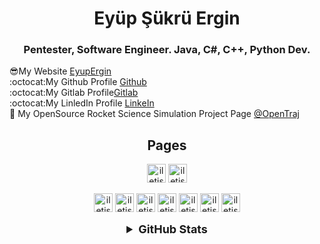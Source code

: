 <h1 align="center">Eyüp Şükrü Ergin</h1>
<h3 align="center">Pentester, Software Engineer. Java, C#, C++, Python Dev.</h3>

:sunglasses:My Website [EyupErgin]</br>
:octocat:My Github Profile [Github]</br>
:octocat:My Gitlab Profile[Gitlab]</br> 
:octocat:My LinledIn Profile [LinkeIn]</br>
:rocket: My OpenSource Rocket Science Simulation Project Page [@OpenTraj]</br>

<h2 align="center">Pages</h2>
<div align="center">
  <a target="_blank" href="https://github.com/EyupErgin"> <img alt="iletisim | Github"  width="30px" src="https://www.flaticon.com/svg/static/icons/svg/2111/2111432.svg"></a> 
  <a target="_blank" href="https://www.linkedin.com/in/eyupergin/"> <img alt="iletisim | Linkedin"  width="30px" src="https://www.flaticon.com/svg/static/icons/svg/1384/1384014.svg"></a> 
  
  <a target="_blank" href="https://stackoverflow.com/users/14971651/eyup-sukru-ergin"> <img alt="iletisim | StackOwerflov"  width="30px" src="https://iconmonstr.com/wp-content/g/gd/makefg.php?i=../assets/preview/2012/png/iconmonstr-stackoverflow-4.png&r=0&g=0&b=0"></a> 
  <a target="_blank" href="https://eyupergin.medium.com/"> <img alt="iletisim | Medium"  width="30px" src="https://iconmonstr.com/wp-content/g/gd/makefg.php?i=../assets/preview/2018/png/iconmonstr-medium-4.png&r=0&g=0&b=0"></a> 
  <a target="_blank" href="https://t.me/"> <img alt="iletisim | Telegram"  width="30px" src="https://iconmonstr.com/wp-content/g/gd/makefg.php?i=../assets/preview/2018/png/iconmonstr-telegram-4.png&r=0&g=0&b=0"></a> 
  <a target="_blank" href="https://twitter.com/"> <img alt="iletisim | Twitter"  width="30px" src="https://www.flaticon.com/svg/static/icons/svg/49/49351.svg"></a> 
  <a target="_blank" href="https://youtube.com/"> <img alt="iletisim | Youtube"  width="30px" src="https://www.flaticon.com/svg/static/icons/svg/49/49411.svg"></a> 
  <a target="_blank" href="mailto:eyupsukruergin@outlook.com"> <img alt="iletisim | Mail"  width="30px" src="https://iconmonstr.com/wp-content/g/gd/makefg.php?i=../assets/preview/2012/png/iconmonstr-email-10.png&r=0&g=0&b=0"></a> 
  <a target="_blank" href="https://eyupergin.github.io/"> <img alt="iletisim | Website"  width="30px" src="https://iconmonstr.com/wp-content/g/gd/makefg.php?i=../assets/preview/2012/png/iconmonstr-globe-6.png&r=0&g=0&b=0"></a> 



<details align="center">
  <summary style="font-weight: bold; font-size: 18px">GitHub Stats</summary>

  ![Eyüp Şükrü Ergin'in GitHub İstatistikleri](https://github-readme-stats.vercel.app/api?username=eyupergin&show_icons=true&theme=dark)
  ![Eyüp Şükrü Ergin'in En Çok Kullandığı Diller](https://github-readme-stats.vercel.app/api/top-langs/?username=eyupergin&layout=compact&theme=dark)

</details>


[@OpenTraj]: https://gitlab.com/OpenTraj
[Github]: https://github.com/EyupErgin
[Gitlab]: https://gitlab.com/EyupErgin
[LinkeIn]: https://www.linkedin.com/in/eyupergin/
[EyupErgin]: https://eyupergin.github.io/
